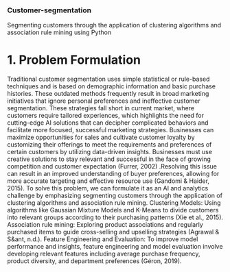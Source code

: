 ### Customer-segmentation
Segmenting customers through the application of clustering algorithms and association rule mining using Python

# 1. Problem Formulation
Traditional customer segmentation uses simple statistical or rule-based techniques and is based on demographic information and basic purchase histories. These outdated methods frequently result in broad marketing initiatives that ignore personal preferences and ineffective customer segmentation. These strategies fall short in current market, where customers require tailored experiences, which highlights the need for cutting-edge AI solutions that can decipher complicated behaviors and facilitate more focused, successful marketing strategies.
Businesses can maximize opportunities for sales and cultivate customer loyalty by customizing their offerings to meet the requirements and preferences of certain customers by utilizing data-driven insights. Businesses must use creative solutions to stay relevant and successful in the face of growing competition and customer expectation (Furrer, 2002) .Resolving this issue can result in an improved understanding of buyer preferences, allowing for more accurate targeting and effective resource use (Gandomi & Haider, 2015).
To solve this problem, we can formulate it as an AI and analytics challenge by emphasizing segmenting customers through the application of clustering algorithms and association rule mining.
Clustering Models: Using algorithms like Gaussian Mixture Models and K-Means to divide customers into relevant groups according to their purchasing patterns (Xie et al., 2015).
Association rule mining: Exploring product associations and regularly purchased items to guide cross-selling and upselling strategies (Agrawal & S&ant, n.d.).
Feature Engineering and Evaluation: To improve model performance and insights, feature engineering and model evaluation involve developing relevant features including average purchase frequency, product diversity, and department preferences (Géron, 2019).
